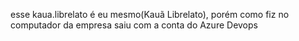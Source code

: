 esse kaua.librelato é eu mesmo(Kauã Librelato), porém como fiz no computador da empresa saiu com a conta do Azure Devops

